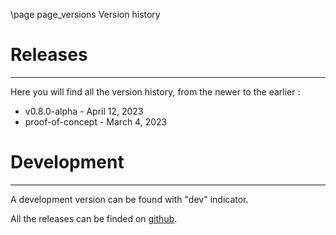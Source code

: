 \page page_versions Version history

# Releases
***
Here you will find all the version history, from the newer to the earlier :
- v0.8.0-alpha - April 12, 2023
- proof-of-concept - March 4, 2023

# Development
***
A development version can be found with "dev" indicator.

All the releases can be finded on <a href="https://github.com/eziocangialosi/ovl-iot">github</a>.
